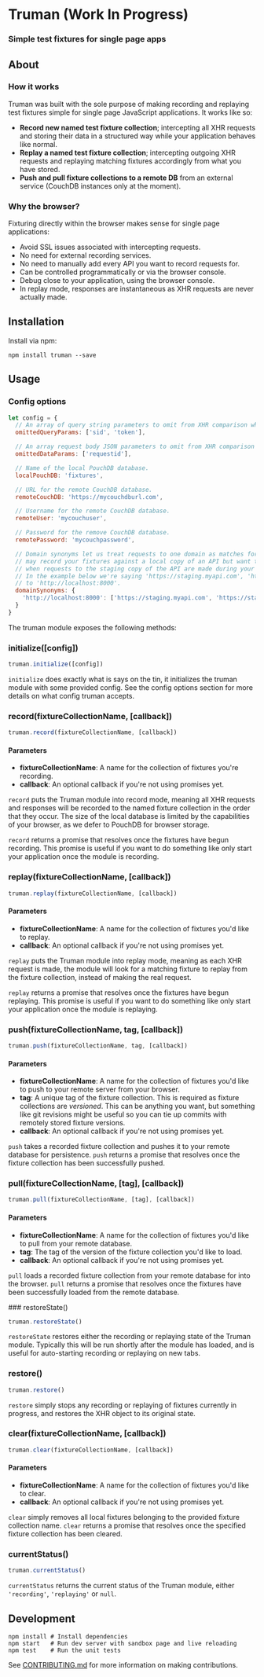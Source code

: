 # Truman (Work In Progress)

### Simple test fixtures for single page apps

## About

### How it works
Truman was built with the sole purpose of making recording and replaying test fixtures simple for single page JavaScript applications. It works like so:

 - **Record new named test fixture collection**; intercepting all XHR requests and storing their data in a structured way while your application behaves like normal.
 - **Replay a named test fixture collection**; intercepting outgoing XHR requests and replaying matching fixtures accordingly from what you have stored.
 - **Push and pull fixture collections to a remote DB** from an external service (CouchDB instances only at the moment).

### Why the browser?
Fixturing directly within the browser makes sense for single page applications:

 - Avoid SSL issues associated with intercepting requests.
 - No need for external recording services.
 - No need to manually add every API you want to record requests for.
 - Can be controlled programmatically or via the browser console.
 - Debug close to your application, using the browser console.
 - In replay mode, responses are instantaneous as XHR requests are never actually made.

## Installation
Install via npm:

```
npm install truman --save
```

## Usage

### Config options

```javascript
let config = {
  // An array of query string parameters to omit from XHR comparison when matching fixtures.
  omittedQueryParams: ['sid', 'token'],

  // An array request body JSON parameters to omit from XHR comparison when matching fixtures.
  omittedDataParams: ['requestid'],

  // Name of the local PouchDB database.
  localPouchDB: 'fixtures',       

  // URL for the remote CouchDB database.
  remoteCouchDB: 'https://mycouchdburl.com',     

  // Username for the remote CouchDB database.
  remoteUser: 'mycouchuser',     

  // Password for the remove CouchDB database.
  remotePassword: 'mycouchpassword',     

  // Domain synonyms let us treat requests to one domain as matches for requests to another. For example, you
  // may record your fixtures against a local copy of an API but want to make sure those fixtures are replayed
  // when requests to the staging copy of the API are made during your test run. Domain synonyms do just that.
  // In the example below we're saying 'https://staging.myapi.com', 'https://staging2.myapi.com' are synonymous
  // to 'http://localhost:8000'.
  domainSynonyms: {
    'http://localhost:8000': ['https://staging.myapi.com', 'https://staging2.myapi.com']
  }
}
```

The truman module exposes the following methods:

### initialize([config])

```javascript
truman.initialize([config])
```

`initialize` does exactly what is says on the tin, it initializes the truman module with some provided config. See the config options section for more details on what config truman accepts.

### record(fixtureCollectionName, [callback])
```javascript
truman.record(fixtureCollectionName, [callback])
```
#### Parameters
 - **fixtureCollectionName**: A name for the collection of fixtures you're recording.
 - **callback**: An optional callback if you're not using promises yet.

`record` puts the Truman module into record mode, meaning all XHR requests and responses will be recorded to the named fixture collection in the order that they occur. The size of the local database is limited by the capabilities of your browser, as we defer to PouchDB for browser storage.

`record` returns a promise that resolves once the fixtures have begun recording. This promise is useful if you want to do something like only start your application once the module is recording.

### replay(fixtureCollectionName, [callback])
```javascript
truman.replay(fixtureCollectionName, [callback])
```

#### Parameters
- **fixtureCollectionName**: A name for the collection of fixtures you'd like to replay.
- **callback**: An optional callback if you're not using promises yet.

`replay` puts the Truman module into replay mode, meaning as each XHR request is made, the module will look for a matching fixture to replay from the fixture collection, instead of making the real request.

`replay` returns a promise that resolves once the fixtures have begun replaying. This promise is useful if you want to do something like only start your application once the module is replaying.

### push(fixtureCollectionName, tag, [callback])

```javascript
truman.push(fixtureCollectionName, tag, [callback])
```

#### Parameters
- **fixtureCollectionName**: A name for the collection of fixtures you'd like to push to your remote server from your browser.
- **tag**: A unique tag of the fixture collection. This is required as fixture collections are *versioned*. This can be anything you want, but something like git revisions might be useful so you can tie up commits with remotely stored fixture versions.
- **callback**: An optional callback if you're not using promises yet.

`push` takes a recorded fixture collection and pushes it to your remote database for persistence. `push` returns a promise that resolves once the fixture collection has been successfully pushed.

### pull(fixtureCollectionName, [tag], [callback])

```javascript
truman.pull(fixtureCollectionName, [tag], [callback])
```

#### Parameters
- **fixtureCollectionName**: A name for the collection of fixtures you'd like to pull from your remote database.
- **tag**: The tag of the version of the fixture collection you'd like to load.
- **callback**: An optional callback if you're not using promises yet.

`pull` loads a recorded fixture collection from your remote database for into the browser. `pull` returns a promise that resolves once the fixtures have been successfully loaded from the remote database.

### restoreState()

```javascript
truman.restoreState()
```

`restoreState` restores either the recording or replaying state of the Truman module. Typically this will be run shortly after the module has loaded, and is useful for auto-starting recording or replaying on new tabs.

### restore()

```javascript
truman.restore()
```

`restore` simply stops any recording or replaying of fixtures currently in progress, and restores the XHR object to its original state.


### clear(fixtureCollectionName, [callback])

```javascript
truman.clear(fixtureCollectionName, [callback])
```
#### Parameters
- **fixtureCollectionName**: A name for the collection of fixtures you'd like to clear.
- **callback**: An optional callback if you're not using promises yet.

`clear` simply removes all local fixtures belonging to the provided fixture collection name. `clear` returns a promise that resolves once the specified fixture collection has been cleared.


### currentStatus()

```javascript
truman.currentStatus()
```

`currentStatus` returns the current status of the Truman module, either `'recording'`, `'replaying'` or `null`.

## Development

```
npm install # Install dependencies
npm start   # Run dev server with sandbox page and live reloading
npm test    # Run the unit tests
```

See [CONTRIBUTING.md](CONTRIBUTING.md) for more information on making contributions.
